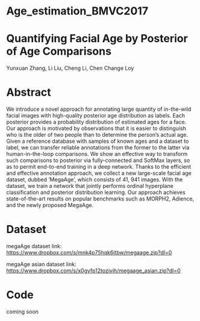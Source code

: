 # Age_estimation_BMVC2017
# Quantifying Facial Age by Posterior of Age Comparisons
Yunxuan Zhang, Li Liu, Cheng Li, Chen Change Loy

# Abstract

We introduce a novel approach for annotating large quantity of in-the-wild facial images with high-quality posterior age distribution as labels. Each posterior provides a probability distribution of estimated ages for a face. Our approach is motivated by observations that it is easier to distinguish who is the older of two people than to determine the person’s actual age. Given a reference database with samples of known ages and a dataset to label, we can transfer reliable annotations from the former to the latter via human-in-the-loop comparisons. We show an effective way to transform such comparisons to posterior via fully-connected and SoftMax layers, so as to permit end-to-end training in a deep network. Thanks to the efficient and effective annotation approach, we collect a new large-scale facial age dataset, dubbed ‘MegaAge’, which consists of 41, 941 images. With the dataset, we train a network that jointly performs ordinal hyperplane classification and posterior distribution learning. Our approach achieves state-of-the-art results on popular benchmarks such as MORPH2, Adience, and the newly proposed MegaAge.

# Dataset

megaAge dataset link: https://www.dropbox.com/s/mnk4p75hqk6jtbw/megaage.zip?dl=0

megaAge asian dataset link: https://www.dropbox.com/s/x0gyfp12tozivjh/megaage_asian.zip?dl=0


# Code
coming soon
